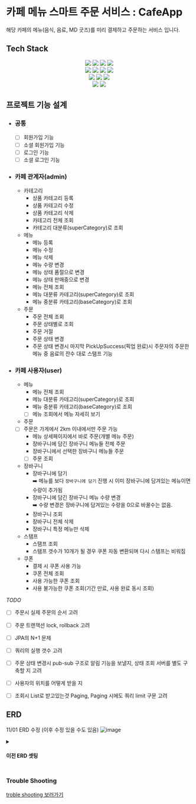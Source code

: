 # 카페 메뉴 스마트 주문 서비스 : CafeApp
해당 카페의 메뉴(음식, 음료, MD 굿즈)를 미리 결제하고 주문하는 서비스 입니다.

## Tech Stack
<div align=center>
  <img src="https://img.shields.io/badge/IntelliJ_IDEA-000000?style=for-the-badge&logo=intellij-idea&logoColor=white">
  <img src="https://img.shields.io/badge/java-007396?style=for-the-badge&logo=java&logoColor=white">
  <img src="https://img.shields.io/badge/JDK-Oracle_Open_JDK-007396?style=for-the-badge&logo=mariaDB&logoColor=white"> 
  <img src="https://img.shields.io/badge/gradle-02303A?style=for-the-badge&logo=gradle&logoColor=white">
  </br>
  <img src="https://img.shields.io/badge/spring-6DB33F?style=for-the-badge&logo=spring&logoColor=white"> 
  <img src="https://img.shields.io/badge/Spring_Boot-6DB33F?style=for-the-badge&logo=spring&logoColor=white">
  <img src="https://img.shields.io/badge/Spring_Security-6DB33F?style=for-the-badge&logo=spring-security&logoColor=white">
  <img src="https://img.shields.io/badge/Spring_Data_JPA-6DB33?style=for-the-badge&logo=mariaDB&logoColor=white"> 
  </br>
   <img src="https://img.shields.io/badge/mariaDB-003545?style=for-the-badge&logo=mariaDB&logoColor=white">
  <img src="https://img.shields.io/badge/Json_Web_Tokens-000000?style=for-the-badge&logo=json-web-tokens&logoColor=white"> 
  <img src="https://img.shields.io/badge/Lombok-BC4520?style=for-the-badge&logo=lombok&logoColor=white"> 
  </br>
  <img src="https://img.shields.io/badge/github-181717?style=for-the-badge&logo=github&logoColor=white">
  <img src="https://img.shields.io/badge/git-F05032?style=for-the-badge&logo=git&logoColor=white">
</div>

## 프로젝트 기능 설계
* ### **공통**
  * [ ] 회원가입 기능
  * [ ] 소셜 회원가입 기능
  * [ ] 로그인 기능
  * [ ] 소셜 로그인 기능
* ### **카페 관계자(admin)**
  * 카테고리 
    * 상품 카테고리 등록
    * 상품 카테고리 수정
    * 상품 카테고리 삭제
    * 카테고리 전체 조회
    * 카테고리 대분류(superCategory)로 조회
  * 메뉴
    * 메뉴 등록
    * 메뉴 수정
    * 메뉴 삭제
    * 메뉴 수량 변경
    * 메뉴 상태 품절으로 변경
    * 메뉴 상태 판매중으로 변경
    * 메뉴 전체 조회
    * 메뉴 대분류 카테고리(superCategory)로 조회
    * 메뉴 중분류 카테고리(baseCategory)로 조회
  * 주문
    * 주문 전체 조회
    * 주문 상태별로 조회
    * 주문 거절
    * 주문 상태 변경
    * 주문 상태 변경시 마지막 PickUpSuccess(픽업 완료)시 주문자의 주문한 메뉴 중 음료의 잔수 대로 스탬프 기능
*  ### **카페 사용자(user)**
   * 메뉴
     * 메뉴 전체 조회
     * 메뉴 대분류 카테고리(superCategory)로 조회
     * 메뉴 중분류 카테고리(baseCategory)로 조회
     * [ ] 메뉴 조회에서 메뉴 자세히 보기
   * 주문
   * [ ] 주문은 가게에서 2km 이내에서만 주문 가능
     * 메뉴 상세페이지에서 바로 주문(개별 메뉴 주문)
     * 장바구니에 담긴 장바구니 메뉴들 전체 주문
     * 장바구니에서 선택한 장바구니 메뉴들 주문
     * [ ] 주문 조회
   * 장바구니
     * 장바구니에 담기<br>
       ➡️ 메뉴를 보다 `장바구니에 담기` 진행 시 이미 장바구니에 담겨있는 메뉴이면 수량이 추가됨
     * 장바구니에 담긴 장바구니 메뉴 수량 변경<br>
       ➡️ 수량 변경은 장바구니에 담겨있는 수량을 0으로 바꿀수는 없음. 
     * 장바구니 조회
     * 장바구니 전체 삭제
     * 장바구니 특정 메뉴만 삭제
   * 스탬프
     * 스탬프 조회
     * 스탬프 갯수가 10개가 될 경우 쿠폰 자동 변환되며 다시 스탬프는 비워짐
   * 쿠폰
     * 결제 시 쿠폰 사용 가능
     * 쿠폰 전체 조회
     * 사용 가능한 쿠폰 조회
     * 사용 불가능한 쿠폰 조회(기간 만료, 사용 완료 동시 조회)

*TODO*
* [ ] 주문시 실제 주문의 순서 고려
* [ ] 주문 트랜잭션 lock, rollback 고려
* [ ] JPA의 N+1 문제
* [ ] 쿼리의 실행 갯수 고려
* [ ] 주문 상태 변경시 pub-sub 구조로 알림 기능을 보낼지, 상태 조회 서버를 별도 구축할 지 고려
* [ ] 사용자의 위치를 어떻게 받을 지
* [ ] 조회시 List로 받고있는것 Paging, Paging 시에도 쿼리 limit 구문 고려


## ERD
11/01 ERD 수정 (이후 수정 있을 수도 있음)
![image](https://github.com/HanSeulChung/CafeApp/assets/94779505/c0cd93f2-345f-43e4-9e03-70ccd2aeefa9)

<details>
<summary><h4>이전 ERD 셋팅</h4></summary>
  <div markdown=1>
   
   10/26 ERD 수정 (이후 수정 있을 수도 있음)
![image](https://github.com/HanSeulChung/CafeApp/assets/94779505/f17c72f3-18ca-409e-ac65-83b506fe70b0)
   10/19 초기 **변경됨**
   
![image](https://github.com/HanSeulChung/CafeApp/assets/94779505/a2ba85b6-3a56-472d-8805-eb29615fced6)
  </div>
</details>

## 

### Trouble Shooting
[troble shooting 보러가기](https://github.com/HanSeulChung/CafeApp/blob/main/doc/TROUBLE_SHOOTING.md)
